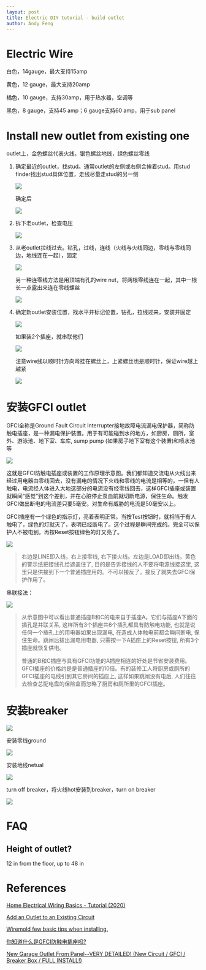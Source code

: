 ```yaml
---
layout: post
title: Electric DIY tutorial - build outlet
author: Andy Feng
---
```


# Electric Wire
白色，14gauge，最大支持15amp

黄色，12 gauge，最大支持20amp

橘色，10 gauge，支持30amp，用于热水器，空调等

黑色，8 gauge，支持45 amp；6 gauge支持60 amp，用于sub panel

# Install new outlet from existing one
outlet上，金色螺丝代表火线，银色螺丝地线，绿色螺丝零线

1. 确定最近的outlet，找stud。通常outlet的左侧或右侧会挨着stud。用stud finder找出stud具体位置，走线尽量走stud的另一侧

	![](/images/posts/20211205-diy-1.jpg)

	确定后

	![](/images/posts/20211205-diy-2.jpg)

1. 拆下老outlet，检查电压

	![](/images/posts/20211205-diy-3.jpg)

1. 从老outlet拉线过去。钻孔，过线，连线（火线与火线同边，零线与零线同边，地线连在一起），固定
	
	![](/images/posts/20211205-diy-5.jpg)

	另一种连零线方法是用顶端有孔的wire nut，将两根零线连在一起，其中一根长一点露出来连在零线螺丝

	![](/images/posts/20211216-diy-34.jpg)	

1. 确定新outlet安装位置，找水平并标记位置，钻孔，拉线过来，安装并固定

	![](/images/posts/20211205-diy-4.jpg)

	如果装2个插座，就串联他们

	![](/images/posts/20211216-diy-33.jpg)

	注意wire线以顺时针方向弯挂在螺丝上，上紧螺丝也是顺时针，保证wire越上越紧

	![](/images/posts/20211216-diy-35.jpg)

# 安装GFCI outlet
GFCI全称是Ground Fault Circuit Interrupter接地故障电流漏电保护器，简称防触电插座，是一种漏电保护装置。用于有可能碰到水的地方，如厨房，厕所，室外、游泳池、地下室、车库, sump pump (如果房子地下室有这个装置)和喷水池等

![](/images/posts/20211228-diy-1.jpg)

这就是GFCI防触电插座或装置的工作原理示意图。我们都知道交流电从火线出来经过用电器由零线回去，没有漏电的情况下火线和零线的电流是相等的，一但有人触电，电流经人体进入大地这部分的电流没有经零线回去，这样GFCI插座或装置就瞬间“感觉”到这个差别，并在心脏停止泵血前就切断电源，保住生命。触发GFCI做出断电的电流差只要5毫安。对生命有威胁的电流是50毫安以上。

GFCI插座有一个绿色的指示灯，亮着表明正常。当按Test按钮时，就相当于有人触电了，绿色的灯就灭了，表明已经断电了。这个过程是瞬间完成的。完全可以保护人不被电到。再按Reset按钮绿色的灯又亮了。

![](/images/posts/20211228-diy-2.jpg)
> 右边是LINE即入线，右上接零线, 右下接火线。左边是LOAD即出线，黄色的警示纸把接线孔给遮盖住了, 目的是告诉接线的人不要将电源线接这里, 这里只是供接到下一个普通插座用的。不可以接反了。接反了就失去GFCI保护作用了。

串联接法：

![](/images/posts/20211228-diy-3.jpg)
> 从示意图中可以看出普通插座B和C的电来自于插座A。它们与插座A下面的插孔是并联关系, 这样所有3个插座共6个插孔都具有防触电功能, 也就是说任何一个插孔上的用电器如果出现漏电, 在造成人体触电前都会瞬间断电, 保住生命。跳闸后拔出漏电用电器, 只需按一下A插座上的Reset按钮, 所有3个插座就恢复供电。
> 
> 普通的B和C插座与具有GFCI功能的A插座相连的好处是节省安装费用。GFCI插座的价格约是是普通插座的10倍。有的装修工人将厨房或厕所的GFCI插座的电线引到其它房间的插座上, 这样如果跳闸没有电后, 人们往往去检查总配电盘的保险盒而忽略了厨房和厕所里的GFCI插座。

# 安装breaker

![](/images/posts/20211228-diy-4.jpg)

安装零线ground

![](/images/posts/20211228-diy-5.jpg)

安装地线netual

![](/images/posts/20211228-diy-6.jpg)

turn off breaker，将火线hot安装到breaker，turn on breaker

![](/images/posts/20211228-diy-7.jpg)

# FAQ
## Height of outlet?
12 in from the floor, up to 48 in

# References
[Home Electrical Wiring Basics - Tutorial (2020)](https://www.youtube.com/watch?v=KnqMJeNN1ug)

[Add an Outlet to an Existing Circuit](https://www.youtube.com/watch?v=CyjrGgmDqq4)

[Wiremold few basic tips when installing.](https://www.youtube.com/watch?v=CmezeSFl5rI)

[你知道什么是GFCI防触电插座吗?](https://www.meipian.cn/dftogtg)

[New Garage Outlet From Panel--VERY DETAILED! (New Circuit / GFCI / Breaker Box / FULL INSTALL!)](https://www.youtube.com/watch?v=5ip38Mf093Y)